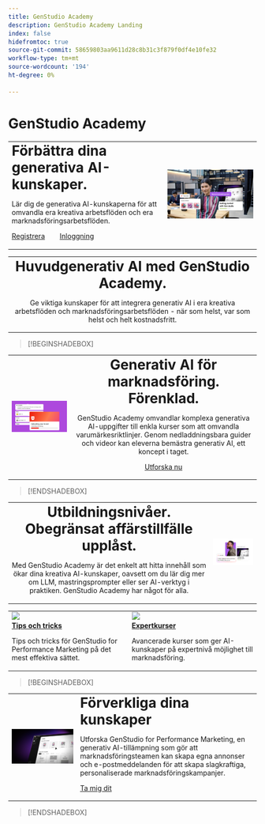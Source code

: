 ```yaml
---
title: GenStudio Academy
description: GenStudio Academy Landing
index: false
hidefromtoc: true
source-git-commit: 58659803aa9611d28c8b31c3f879f0df4e10fe32
workflow-type: tm+mt
source-wordcount: '194'
ht-degree: 0%

---
```


# GenStudio Academy

<table>
 <tr style= "border: 0;">
  <td> <strong style= "font-size: 2em">Förbättra dina generativa AI-kunskaper.  </strong><p>Lär dig de generativa AI-kunskaperna för att omvandla era kreativa arbetsflöden och era marknadsföringsarbetsflöden. <p><a href="https://learningmanager.adobe.com/accountiplogin?ipId=16970&amp;accesskey=c4988oojirhb5" rel="noreferrer" target="_blank" class="spectrum-Button spectrum-Button--fill spectrum-Button--accent spectrum-Button--sizeM"><span class="spectrum-Button-label has-no-wrap">Registrera</span></a>          <a href="https://genstudioacademy.adobelearningmanager.com/" rel="noreferrer" target="_blank" class="spectrum-Button spectrum-Button--fill spectrum-Button--accent spectrum-Button--sizeM"><span class="spectrum-Button-label has-no-wrap">Inloggning</span></a></td>
  <td><img src="./assets/elevate-your-generative-ai-knowledge.png"></td>
 </tr>
</table>

<table>
 <tr style= "border: 0;">
  <td align="center">
    <strong style= "font-size: 2em">Huvudgenerativ AI med GenStudio Academy.</strong><p>Ge viktiga kunskaper för att integrera generativ AI i era kreativa arbetsflöden och marknadsföringsarbetsflöden - när som helst, var som helst och helt kostnadsfritt.
  </td>
 </tr>
</table>

>[!BEGINSHADEBOX]

<table>
 <tr style= "border: 0;">
  <td><img src="./assets/generative-ai-for-marketing-simplified.png"></td>
  <td align="center"> <strong style= "font-size: 2em">Generativ AI för marknadsföring. Förenklad.</strong><p> GenStudio Academy omvandlar komplexa generativa AI-uppgifter till enkla kurser som att omvandla varumärkesriktlinjer. Genom nedladdningsbara guider och videor kan eleverna bemästra generativ AI, ett koncept i taget.<p><a href="https://learningmanager.adobe.com/accountiplogin?ipId=16970&amp;accesskey=c4988oojirhb5" rel="noreferrer" target="_blank" class="spectrum-Button spectrum-Button--fill spectrum-Button--accent spectrum-Button--sizeM"><span class="spectrum-Button-label has-no-wrap">Utforska nu</span></a></td>
 </tr>
</table>

>[!ENDSHADEBOX]

<table>
 <tr style= "border: 0;">
  <td align="center"> <strong style= "font-size: 2em">Utbildningsnivåer. Obegränsat affärstillfälle upplåst.</strong><p>Med GenStudio Academy är det enkelt att hitta innehåll som ökar dina kreativa AI-kunskaper, oavsett om du lär dig mer om LLM, mastringsprompter eller ser AI-verktyg i praktiken. GenStudio Academy har något för alla.</td>
  <td><img src="./assets/levels-of-learning.png"></td>
 </tr>
</table>


<table>
 <!-- <tr style= "border: 0;colspan: 3;">
  <td colspan=3> <strong style= "font-size: 2em;">Coming soon to Genstudio Academy</strong></td>
 </tr> --> 
 <tr style= "border: 0;colspan: 3;"> 
   <td>
      <img src="https://video.tv.adobe.com/v/3434938?format=jpeg">
      <div>
      <a href="https://www.adobe.com"><strong>Tips och tricks </strong>
      </a>
      </div>
      <p>
      Tips och tricks för GenStudio for Performance Marketing på det mest effektiva sättet.
      </p>
   </td>
   <td>
      <img src="https://video.tv.adobe.com/v/3434938?format=jpeg">
      <div>
      <a href="https://www.adobe.com"><strong>Expertkurser</strong>
      </a>
      </div>
      <p>
      Avancerade kurser som ger AI-kunskaper på expertnivå möjlighet till marknadsföring.
      </p>
   </td>
 </tr>
</table>

>[!BEGINSHADEBOX]

<table>
    <tr></tr>
 <tr style= "border: 0;">
 <td><img src="./assets/put-your-learnings-into-practice.png"></td>
  <td> <strong style= "font-size: 2em">Förverkliga dina kunskaper</strong><p>Utforska GenStudio for Performance Marketing, en generativ AI-tillämpning som gör att marknadsföringsteamen kan skapa egna annonser och e-postmeddelanden för att skapa slagkraftiga, personaliserade marknadsföringskampanjer.<p><a href="https://learningmanager.adobe.com/accountiplogin?ipId=16970&amp;accesskey=c4988oojirhb5" rel="noreferrer" target="_blank" class="spectrum-Button spectrum-Button--fill spectrum-Button--accent spectrum-Button--sizeM"><span class="spectrum-Button-label has-no-wrap">Ta mig dit</span></a></td>
 </tr>
    <tr></tr>
</table>

>[!ENDSHADEBOX]

<!--
## Heading 2 SHADEBOXES



<table>
 <tr style= "border: 0;">
  <td><img src="./assets/medium.png"></td>
  <td align="center"> <strong style= "font-size: 2em">Image left / Text right</strong><p> Bacon ipsum dolor amet tri-tip buffalo kevin landjaeger beef ribs pork loin, brisket doner sirloin. Buffalo pig sausage, leberkas sirloin ham meatball t-bone tenderloin. Jerky kevin landjaeger prosciutto, cupim capicola boudin. <p><a href="https://business.adobe.com/products/genstudio.htmlL" rel="noreferrer" target="_blank" class="spectrum-Button spectrum-Button--fill spectrum-Button--accent spectrum-Button--sizeM"><span class="spectrum-Button-label has-no-wrap">Explore Now</span></a></td>
 </tr>
</table>



<table>
 <tr style= "border: 0;colspan: 2;">
  <td> <strong style= "font-size: 2em">Coming soon to Genstudio Academy</strong></td>
 </tr> 
 <tr> 
    <td align="left"><img src="./assets/small.png"></td>
    <td align="center"><img src="./assets/small.png"></td>
    <td align="right"><img src="./assets/small.png"></td>
 </tr>
</table>

>[!BEGINSHADEBOX]

<table>
 <tr style= "border: 0;">
  <td> <strong style= "font-size: 2em">Adobe GenStudio Academy</strong><p> Become a Generative AI leader. Master the AI skills to transform your workflows and lead your industry forward. <p><a href="https://business.adobe.com/products/genstudio.htmlL" rel="noreferrer" target="_blank" class="spectrum-Button spectrum-Button--fill spectrum-Button--accent spectrum-Button--sizeM"><span class="spectrum-Button-label has-no-wrap">Register</span></a>&nbsp&nbsp&nbsp&nbsp&nbsp&nbsp&nbsp   <a href="https://business.adobe.com/products/genstudio.htmlL" rel="noreferrer" target="_blank" class="spectrum-Button spectrum-Button--fill spectrum-Button--accent spectrum-Button--sizeM"><span class="spectrum-Button-label has-no-wrap">Login</span></a></td>
  <td><img src="./assets/medium.png"></td>
 </tr>
</table>

>[!ENDSHADEBOX]

### Coming soon to Genstudio Academy

<table>
 <tr> 
    <td align="left"><img src="./assets/small.png"></td>
    <td align="center"><img src="./assets/small.png"></td>
    <td align="right"><img src="./assets/small.png"></td>
 </tr>
</table>




-->